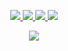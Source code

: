 <p align="center">
  <a href="https://github.com/r-dvl">
    <img src="http://github-profile-summary-cards.vercel.app/api/cards/profile-details?username=r-dvl&theme=transparent" />
  </a>
  <a href="https://github.com/r-dvl">
    <img src="https://github-readme-streak-stats.herokuapp.com/?user=r-dvl&hide_border=true&card_width=338&theme=transparent" />
  </a>
  <a href="https://github.com/r-dvl">
    <img src="http://github-profile-summary-cards.vercel.app/api/cards/stats?username=r-dvl&theme=transparent" />
  </a>
  <a href="https://github.com/r-dvl">
    <img src="https://github-readme-stats.vercel.app/api/top-langs/?username=r-dvl&card_width=699&hide_border=true&theme=transparent&hide=css,html,scss" />
  </a>
</p>

<p align="center">
  <a href="https://github.com/r-dvl">
    <img src="https://komarev.com/ghpvc/?username=r-dvl&color=blue&style=flat)" />
  </a>
</p>